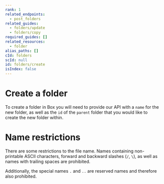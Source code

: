 ```yaml
---
rank: 1
related_endpoints:
  - post_folders
related_guides:
  - folders/update
  - folders/copy
required_guides: []
related_resources:
  - folder
alias_paths: []
cId: folders
scId: null
id: folders/create
isIndex: false
---
```


# Create a folder

To create a folder in Box you will need to provide our API with a `name` for the
new folder, as well as the `id` of the `parent` folder that you would like to
create the new folder within.

<Samples id='post_folders' >

</Samples>

<Message type='notice'>

# Name restrictions

There are some restrictions to the file name. Names containing non-printable
ASCII characters, forward and backward slashes (`/`, `\`), as well as names
with trailing spaces are prohibited.

Additionally, the special names `.` and `..` are reserved names and therefore
also prohibited.

</Message>
